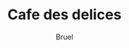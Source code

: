 ---
layout: post
title: Cafe des delices
author: Bruel
language: "Français"
image:
  artist: bruel.png
---
